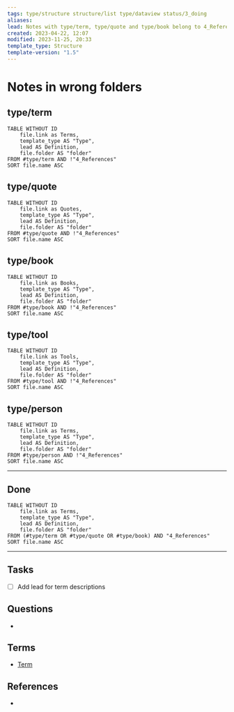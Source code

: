 ```yaml
---
tags: type/structure structure/list type/dataview status/3_doing
aliases: 
lead: Notes with type/term, type/quote and type/book belong to 4_References Folder.
created: 2023-04-22, 12:07
modified: 2023-11-25, 20:33
template_type: Structure
template-version: "1.5"
---
```


# Notes in wrong folders

<!-- Main STRUCTURE of my content -->

<!-- DataView table, use example and modify -->
## type/term
```dataview
TABLE WITHOUT ID
	file.link as Terms, 
	template_type AS "Type", 
	lead AS Definition,
	file.folder AS "folder" 
FROM #type/term AND !"4_References"
SORT file.name ASC
```

## type/quote
```dataview
TABLE WITHOUT ID
	file.link as Quotes, 
	template_type AS "Type", 
	lead AS Definition,
	file.folder AS "folder" 
FROM #type/quote AND !"4_References"
SORT file.name ASC
```

## type/book
```dataview
TABLE WITHOUT ID
	file.link as Books, 
	template_type AS "Type", 
	lead AS Definition,
	file.folder AS "folder" 
FROM #type/book AND !"4_References"
SORT file.name ASC
```
## type/tool
```dataview
TABLE WITHOUT ID
	file.link as Tools, 
	template_type AS "Type", 
	lead AS Definition,
	file.folder AS "folder" 
FROM #type/tool AND !"4_References"
SORT file.name ASC
```

## type/person
```dataview
TABLE WITHOUT ID
	file.link as Terms, 
	template_type AS "Type", 
	lead AS Definition,
	file.folder AS "folder" 
FROM #type/person AND !"4_References"
SORT file.name ASC
```

***
## Done
```dataview
TABLE WITHOUT ID
	file.link as Terms, 
	template_type AS "Type", 
	lead AS Definition,
	file.folder AS "folder" 
FROM (#type/term OR #type/quote OR #type/book) AND "4_References"
SORT file.name ASC
```


<!-- Options 
TABLE WITHOUT ID
	file.folder AS ...
	file.link AS ...
	file.name AS ...
	file.etags AS ...
	length(file.outlinks) AS …
	length(file.inlinks) AS …
	length(file.etags) AS …
	dateformat(file.cday, "yyyy-MM-dd") AS Date
	dateformat(file.cday, "yyyy-LLL-dd") AS Date

FROM #target/forumzettelkasten  : when using tags
FROM "Books"                                : when using folders
FROM ""                                          : when using all folders
FROM #status/open OR #status/wip

SORT created DESC
SORT file.name ASC

WHERE read = 2023
WHERE status = "open"
WHERE contains(file.name,"LernOS Zettelkasten")
WHERE sketchnote != empty

LIMIT 3

---
More about: 
https://github.com/blacksmithgu/obsidian-dataview/blob/master/docs/docs/queries/query-types.md
https://github.com/blacksmithgu/obsidian-dataview/blob/master/docs/docs/queries/data-commands.md

Source: 
https://github.com/groepl/Obsidian-Templates
-->


---
## Tasks
- [ ] Add lead for term descriptions

## Questions
<!-- What remains for you to consider? --> 
- 


## Terms
<!-- Links to definition pages -->
- [Term](Term.md)


## References
<!-- Links to pages not referenced in the content -->
- 


